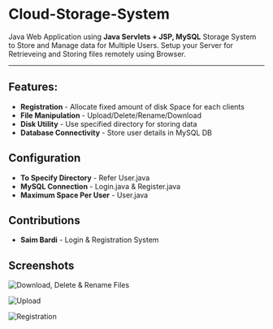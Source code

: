 # Cloud-Storage-System
Java Web Application using 
**Java Servlets + JSP, MySQL** 
Storage System to Store and Manage data for Multiple Users. 
Setup your Server for Retrieveing and Storing files remotely using Browser.
***

## Features:
* **Registration** - Allocate fixed amount of disk Space for each clients
* **File Manipulation** - Upload/Delete/Rename/Download
* **Disk Utility** - Use specified directory for storing data 
* **Database Connectivity** - Store user details in MySQL DB

## Configuration
* **To Specify Directory** - Refer User.java  
* **MySQL Connection** - Login.java & Register.java
* **Maximum Space Per User** - User.java

## Contributions
* **Saim Bardi** - Login & Registration System

## Screenshots


![Download, Delete & Rename Files](https://github.com/shreyasjadhav4/Private-Cloud-Storage-System/blob/main/Screenshot%20from%202021-01-28%2009-41-42.png?raw=true)

![Upload](https://github.com/shreyasjadhav4/Private-Cloud-Storage-System/blob/main/Screenshot%20from%202021-01-28%2009-41-14.png?raw=true)

![Registration](https://github.com/shreyasjadhav4/Private-Cloud-Storage-System/blob/main/Screenshot%20from%202021-01-28%2009-42-06.png?raw=true)




